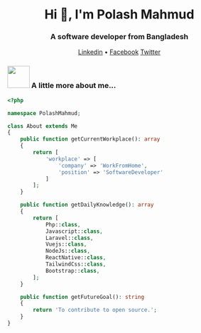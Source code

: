 <h1 align="center">Hi 👋, I'm Polash Mahmud</h1>
<h3 align="center">A software developer from Bangladesh</h3>
<p align="center">
  <a href="https://www.linkedin.com/in/polashmahmud4">Linkedin</a> •
  <a href="https://www.facebook.com/polashmahmud4">Facebook</a>
  <a href="https://twitter.com/polashmahmud">Twitter</a>
</p>

### <img src="https://media.giphy.com/media/VgCDAzcKvsR6OM0uWg/giphy.gif" width="50"> A little more about me...

```php
<?php

namespace PolashMahmud;

class About extends Me
{
    public function getCurrentWorkplace(): array
    {
        return [
            'workplace' => [
                'company' => 'WorkFromHome',
                'position' => 'SoftwareDeveloper'         
            ]
        ];
    }

    public function getDailyKnowledge(): array
    {
        return [
            Php::class,
            Javascript::class,
            Laravel::class,
            Vuejs::class,
            NodeJs::class,
            ReactNative::class,
            TailwindCss::class,
            Bootstrap::class,
        ];
    }

    public function getFutureGoal(): string
    {
        return 'To contribute to open source.';
    }
}
```
<!--
**polashmahmud/polashmahmud** is a ✨ _special_ ✨ repository because its `README.md` (this file) appears on your GitHub profile.

Here are some ideas to get you started:

- 🔭 I’m currently working on ...
- 🌱 I’m currently learning ...
- 👯 I’m looking to collaborate on ...
- 🤔 I’m looking for help with ...
- 💬 Ask me about ...
- 📫 How to reach me: ...
- 😄 Pronouns: ...
- ⚡ Fun fact: ...
-->
